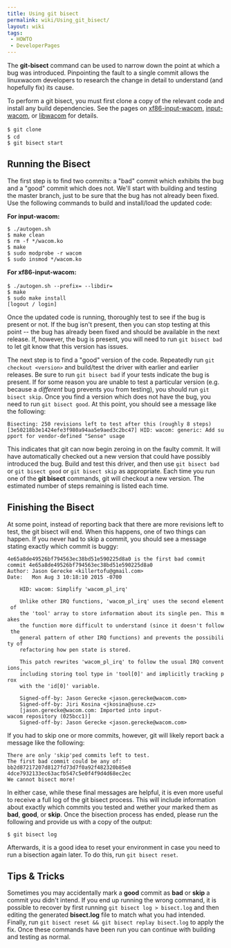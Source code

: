 ```yaml
---
title: Using git bisect
permalink: wiki/Using_git_bisect/
layout: wiki
tags:
 - HOWTO
 - DeveloperPages
---
```


The **git-bisect** command can be used to narrow down the point at which
a bug was introduced. Pinpointing the fault to a single commit allows
the linuxwacom developers to research the change in detail to understand
(and hopefully fix) its cause.

To perform a git bisect, you must first clone a copy of the relevant
code and install any build dependencies. See the pages on
[xf86-input-wacom](xf86-input-wacom "wikilink"),
[input-wacom](input-wacom "wikilink"), or
[libwacom](libwacom "wikilink") for details.

`$ git clone `<URL>  
`$ cd `<directory>  
`$ git bisect start`

Running the Bisect
------------------

The first step is to find two commits: a "bad" commit which exhibits the
bug and a "good" commit which does not. We'll start with building and
testing the master branch, just to be sure that the bug has not already
been fixed. Use the following commands to build and install/load the
updated code:

**For input-wacom:**

`$ ./autogen.sh`  
`$ make clean`  
`$ rm -f */wacom.ko`  
`$ make`  
`$ sudo modprobe -r wacom`  
`$ sudo insmod */wacom.ko`

**For xf86-input-wacom:**

`$ ./autogen.sh --prefix=`<prefix>` --libdir=`<libdir>  
`$ make`  
`$ sudo make install`  
`[logout / login]`

Once the updated code is running, thoroughly test to see if the bug is
present or not. If the bug isn't present, then you can stop testing at
this point -- the bug has already been fixed and should be available in
the next release. If, however, the bug is present, you will need to run
`git bisect bad` to let git know that this version has issues.

The next step is to find a "good" version of the code. Repeatedly run
`git checkout <version>` and build/test the driver with earlier and
earlier releases. Be sure to run `git bisect bad` if your tests indicate
the bug is present. If for some reason you are unable to test a
particular version (e.g. because a *different* bug prevents you from
testing), you should run `git bisect skip`. Once you find a version
which does not have the bug, you need to run `git bisect good`. At this
point, you should see a message like the following:

`Bisecting: 250 revisions left to test after this (roughly 8 steps)`  
`[3e50218b3e1424efe3f980a94aa5e9aed3c2bc47] HID: wacom: generic: Add support for vendor-defined "Sense" usage`

This indicates that git can now begin zeroing in on the faulty commit.
It will have automatically checked out a new version that could have
possibly introduced the bug. Build and test this driver, and then use
`git bisect bad` or `git bisect good` or `git bisect skip` as
appropriate. Each time you run one of the **git bisect** commands, git
will checkout a new version. The estimated number of steps remaining is
listed each time.

Finishing the Bisect
--------------------

At some point, instead of reporting back that there are more revisions
left to test, the git bisect will end. When this happens, one of two
things can happen. If you never had to skip a commit, you should see a
message stating exactly which commit is buggy:

`4e65a8de49526bf794563ec38bd51e590225d8a0 is the first bad commit`  
`commit 4e65a8de49526bf794563ec38bd51e590225d8a0`  
`Author: Jason Gerecke <killertofu@gmail.com>`  
`Date:   Mon Aug 3 10:18:10 2015 -0700`  
  
`    HID: wacom: Simplify 'wacom_pl_irq'`  
`    `  
`    Unlike other IRQ functions, 'wacom_pl_irq' uses the second element of`  
`    the 'tool' array to store information about its single pen. This makes`  
`    the function more difficult to understand (since it doesn't follow the`  
`    general pattern of other IRQ functions) and prevents the possibility of`  
`    refactoring how pen state is stored.`  
`    `  
`    This patch rewrites 'wacom_pl_irq' to follow the usual IRQ conventions,`  
`    including storing tool type in 'tool[0]' and implicitly tracking prox`  
`    with the 'id[0]' variable.`  
`    `  
`    Signed-off-by: Jason Gerecke <jason.gerecke@wacom.com>`  
`    Signed-off-by: Jiri Kosina <jkosina@suse.cz>`  
`    [jason.gerecke@wacom.com: Imported into input-wacom repository (025bcc1)]`  
`    Signed-off-by: Jason Gerecke <jason.gerecke@wacom.com>`

If you had to skip one or more commits, however, git will likely report
back a message like the following:

`There are only 'skip'ped commits left to test.`  
`The first bad commit could be any of:`  
`bb2d87217207d8127fd73d7f0a92f482320b85e8`  
`4dce7932133ec63acfb547c5e0f4f9d4d68ec2ec`  
`We cannot bisect more!`

In either case, while these final messages are helpful, it is even more
useful to receive a full log of the git bisect process. This will
include information about exactly which commits you tested and wether
your marked them as **bad**, **good**, or **skip**. Once the bisection
process has ended, please run the following and provide us with a copy
of the output:

`$ git bisect log`

Afterwards, it is a good idea to reset your environment in case you need
to run a bisection again later. To do this, run `git bisect reset`.

Tips & Tricks
-------------

Sometimes you may accidentally mark a **good** commit as **bad** or
**skip** a commit you didn't intend. If you end up running the wrong
command, it is possible to recover by first running
`git bisect log > bisect.log` and then editing the generated
**bisect.log** file to match what you had intended. Finally, run
`git bisect reset && git bisect replay bisect.log` to apply the fix.
Once these commands have been run you can continue with building and
testing as normal.
